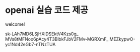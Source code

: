 # openai 실습 코드 제공
welcome!

sk-LAh7MD6LSjHXlDSEktV4Kzs0g_
MVs8tMFNoo6pAcy4T3BlbkFJbV2FMv-MGRXmF_
MEZkypwO-yc1Nd42eGb7-nTNzTUA
